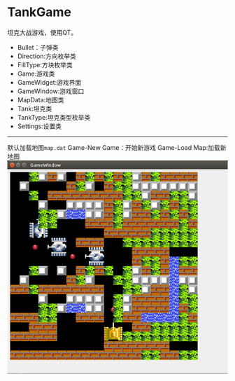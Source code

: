 # TankGame
坦克大战游戏，使用QT。
* Bullet：子弹类
* Direction:方向枚举类
* FillType:方块枚举类
* Game:游戏类
* GameWidget:游戏界面
* GameWindow:游戏窗口
* MapData:地图类
* Tank:坦克类
* TankType:坦克类型枚举类
* Settings:设置类
-----------------------------
默认加载地图<code>map.dat</code>
Game-New Game：开始新游戏
Game-Load Map:加载新地图
![一个图片](https://github.com/justko/TankGame/raw/master/Screenshots/Screenshot_1.png)
